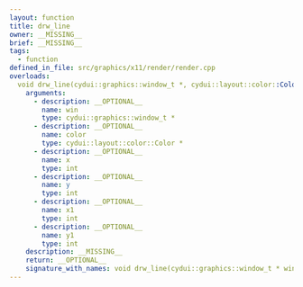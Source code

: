 ```yaml
---
layout: function
title: drw_line
owner: __MISSING__
brief: __MISSING__
tags:
  - function
defined_in_file: src/graphics/x11/render/render.cpp
overloads:
  void drw_line(cydui::graphics::window_t *, cydui::layout::color::Color *, int, int, int, int):
    arguments:
      - description: __OPTIONAL__
        name: win
        type: cydui::graphics::window_t *
      - description: __OPTIONAL__
        name: color
        type: cydui::layout::color::Color *
      - description: __OPTIONAL__
        name: x
        type: int
      - description: __OPTIONAL__
        name: y
        type: int
      - description: __OPTIONAL__
        name: x1
        type: int
      - description: __OPTIONAL__
        name: y1
        type: int
    description: __MISSING__
    return: __OPTIONAL__
    signature_with_names: void drw_line(cydui::graphics::window_t * win, cydui::layout::color::Color * color, int x, int y, int x1, int y1)
---
```

